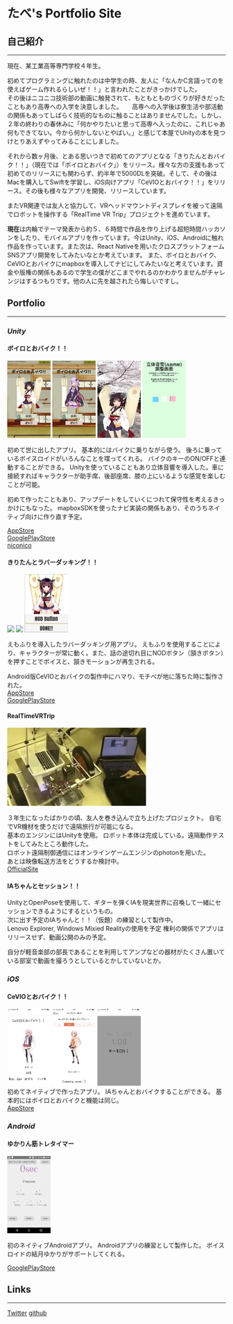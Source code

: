 # たべ's Portfolio Site
## 自己紹介
___
現在、某工業高等専門学校４年生。  

初めてプログラミングに触れたのは中学生の時、友人に「なんかC言語ってのを使えばゲーム作れるらしいぜ！！」と言われたことがきっかけでした。  
その後はニコニコ技術部の動画に触発されて、もともとものづくりが好きだったこともあり高専への入学を決意しました。
　 
高専への入学後は寮生活や部活動の関係もあってしばらく技術的なものに触ることはありませんでした。しかし、２年の終わりの春休みに「何かやりたいと思って高専へ入ったのに、これじゃあ何もできてない。今から何かしないとやばい。」と感じて本屋でUnityの本を見つけとりあえずやってみることにしました。  

それから数ヶ月後、とある思いつきで初めてのアプリとなる「きりたんとおバイク！！」（現在では「ボイロとおバイク」）をリリース。様々な方の支援もあって初めてのリリースにも関わらず、約半年で5000DLを突破。そして、その後はMacを購入してSwiftを学習し、iOS向けアプリ「CeVIOとおバイク！！」をリリース。その後も様々なアプリを開発、リリースしています。

またVR関連では友人と協力して、VRヘッドマウントディスプレイを被って遠隔でロボットを操作する「RealTime VR Trip」プロジェクトを進めています。

**現在**は内輪でテーマ発表から約５、６時間で作品を作り上げる超短時間ハッカソンをしたり、モバイルアプリを作っています。今はUnity、iOS、Androidに触れ作品を作っています。また次は、React Nativeを用いたクロスプラットフォーム SNSアプリ開発をしてみたいなとか考えています。
また、ボイロとおバイク、CeVIOとおバイクにmapboxを導入してナビにしてみたいなと考えています。資金や版権の関係もあるので学生の僕がどこまでやれるのかわかりませんがチャレンジはするつもりです。他の人に先を越されたら悔しいですし。
  
## Portfolio
___
### ***Unity***

#### ボイロとおバイク！！
<img src = vobkkiTi.png width=100> <img src = vobyutTi.png width=100> <img src = vobPlay.png width = 100> <img src = vobASMR.png width=100>  

初めて世に出したアプリ。
基本的にはバイクに乗りながら使う。
後ろに乗っているボイスロイドがいろんなことを喋ってくれる。
バイクのキーのON/OFFと連動することができる。
Unityを使っていることもあり立体音響を導入した。車に接続すればキャラクターが助手席、後部座席、膝の上にいるような感覚を楽しむことが可能。

初めて作ったこともあり、アップデートをしていくにつれて保守性を考えるきっかけにもなった。
mapboxSDKを使ったナビ実装の関係もあり、そのうちネイティブ向けに作り直す予定。


[AppStore](https://itunes.apple.com/jp/app/ボイロとおバイク/id1436279821?mt=8)  
[GooglePlayStore](https://play.google.com/store/apps/details?id=com.tabe.MotorCycleWaifu&hl=ja)  
[niconico](https://www.nicovideo.jp/watch/sm34374839)

  
#### きりたんとラバーダッキング！！
<img src = rbTitle.png width=100> <img src = rbStart.png width=100> <img src = rbPlay.png width=100>  

えもふりを導入したラバーダッキング用アプリ。
えもふりを使用することにより、キャラクターが常に動く。また、話の途切れ目にNODボタン（頷きボタン）を押すことでボイスと、頷きモーションが再生される。

Android版CeVIOとおバイクの製作中にハマり、モチベが地に落ちた時に製作された。  
[AppStore](https://itunes.apple.com/us/app/きりたんとラバーダッキング/id1457658586)  
[GooglePlayStore](https://play.google.com/store/apps/details?id=jp.dip.tabe.RubberDduckApp&hl=ja)

#### RealTimeVRTrip
<img src = robotgif.gif >  

３年生になったばかりの頃、友人を巻き込んで立ち上げたプロジェクト。
自宅でVR機材を使うだけで遠隔旅行が可能になる。  
基本のエンジンにはUnityを使用。
ロボット本体は完成している。遠隔動作テストをしてみたところ動作した。  
ロボット遠隔制御通信にはオンラインゲームエンジンのphotonを用いた。  
あとは映像転送方法をどうするか検討中。  
[OfficialSite](https://www.vrtrip.work)

#### IAちゃんとセッション！！
UnityとOpenPoseを使用して、ギターを弾くIAを現実世界に召喚して一緒にセッションできるようにするというもの。  
次に出す予定のIAちゃんと！！（仮題）の練習として製作中。  
Lenovo Explorer, Windows Mixied Realityの使用を予定
権利の関係でアプリはリリースせず、動画公開のみの予定。  

自分が軽音楽部の部長であることを利用してアンプなどの器材がたくさん置いている部室で動画を撮ろうとしているとかしていないとか。
  
### ***iOS***
#### CeVIOとおバイク！！
<img src = cobTitle.PNG width=100> <img src = cobSwitchChar.PNG width=100> <img src = cobUSB.PNG width=100>  
初めてネイティブで作ったアプリ。
IAちゃんとおバイクすることができる。
基本的にはボイロとおバイクと機能は同じ。  
[AppStore](https://itunes.apple.com/jp/app/cevioとおバイク/id1455108580?l=en&mt=8)

### ***Android***
#### ゆかりん筋トレタイマー
<img src = yukari.png width=100>  

初のネイティブAndroidアプリ。
Androidアプリの練習として製作した。
ボイスロイドの結月ゆかりがサポートしてくれる。  

[GooglePlayStore](https://play.google.com/store/apps/details?id=jp.dip.tabe.voiroworkoutapp)

## Links
___
[Twitter](https://twitter.com/tabe_unity)
[github](https:/github.com/tabe0000)